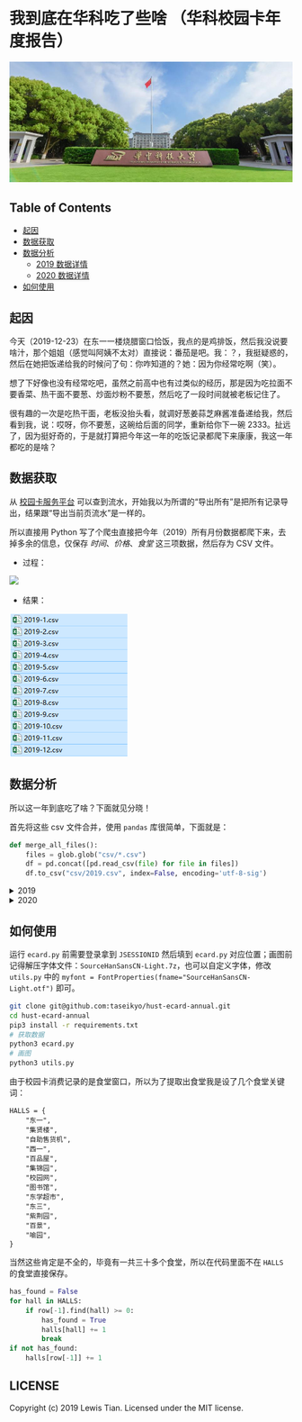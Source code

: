 # 我到底在华科吃了些啥 （华科校园卡年度报告）

<img src="images/hust.jpg" alt="HUST">

## Table of Contents

- [起因](#起因)
- [数据获取](#数据获取)
- [数据分析](#数据分析)
	- [2019 数据详情](#2019-数据详情)
	- [2020 数据详情](#2020-数据详情)
- [如何使用](#如何使用)

## 起因

今天（2019-12-23）在东一一楼烧腊窗口恰饭，我点的是鸡排饭，然后我没说要啥汁，那个姐姐（感觉叫阿姨不太对）直接说：番茄是吧。我：？，我挺疑惑的，然后在她把饭递给我的时候问了句：你咋知道的？她：因为你经常吃啊（笑）。

想了下好像也没有经常吃吧，虽然之前高中也有过类似的经历，那是因为吃拉面不要香菜、热干面不要葱、炒面炒粉不要葱，然后吃了一段时间就被老板记住了。

很有趣的一次是吃热干面，老板没抬头看，就调好葱姜蒜芝麻酱准备递给我，然后看到我，说：哎呀，你不要葱，这碗给后面的同学，重新给你下一碗 2333。扯远了，因为挺好奇的，于是就打算把今年这一年的吃饭记录都爬下来康康，我这一年都吃的是啥？

## 数据获取

从 [校园卡服务平台](http://ecard.hust.edu.cn/Default.aspx) 可以查到流水，开始我以为所谓的“导出所有”是把所有记录导出，结果跟“导出当前页流水”是一样的。

所以直接用 Python 写了个爬虫直接把今年（2019）所有月份数据都爬下来，去掉多余的信息，仅保存 *时间*、*价格*、*食堂* 这三项数据，然后存为 CSV 文件。

- 过程：

![](images/record.gif)

- 结果：

![](images/TIM20191223152311.png)

## 数据分析

所以这一年到底吃了啥？下面就见分晓！

首先将这些 csv 文件合并，使用 `pandas` 库很简单，下面就是：

```python
def merge_all_files():
    files = glob.glob("csv/*.csv")
    df = pd.concat([pd.read_csv(file) for file in files])
    df.to_csv("csv/2019.csv", index=False, encoding='utf-8-sig')
```

<details>
  <summary>2019</summary>

### 2019 数据详情

截止到今天，每个月使用一卡通的消费次数（包括超市和自动售卖机）：

```
{
	1: 95,
	2: 50,
	3: 142,
	4: 121,
	5: 131,
	6: 111,
	7: 104,
	8: 138,
	9: 150,
	10: 102,
	11: 125,
	12: 104
}
```

<center>

![](images/consume_times.png)
</center>

各个食堂窗口的食用情况（指的是刷卡次数，吃个晚饭可能会刷几次卡）TOP10

```bash
集贤楼食堂红案: 249
集贤楼蒸菜净荤组: 123
东一二楼特色菜品: 108
集贤楼食堂商店: 99
东一二楼华科速7: 84
东一一楼蒸点稀食: 81
东一二楼湘味小钵: 70
东一一楼烧腊饭: 68
东一二楼大众菜（一）: 66
集贤楼食堂煎烙: 65
```

<center>

![](images/windows_times.png)
</center>

各个食堂的食用情况

```
{
	'东一': 581,
	'集贤楼': 575,
	'自助售货机': 9,
	'西一': 139,
	'百品屋': 8,
	'集锦园': 4,
	'校园网': 6,
	'图书馆': 1,
	'东学超市': 3,
	'东三': 27,
	'紫荆园': 4,
	'百景': 12,
	'喻园': 4
}
```

<center>

![](images/hall_times.png)
</center>

</details>

<details>
  <summary>2020</summary>

### 2020 数据详情

上面过程和分析都是 19 年写的，偶然翻代码翻到这个东西，于是今年（2021）更新了下。

1、各个食堂的食用情况

|   食堂     | 消费次数 |
|:----------:|:-------:|
| 东一       | 587     |
| 自助售货机 | 58      |
| 东学超市   | 9       |
| 集贤楼     | 6       |
| 校医院     | 2       |
| 集锦园     | 4       |
| 东三       | 2       |
| 校园网     | 2       |
| 后勤开水机 | 2       |
| 百景       | 10      |

![](images/hall_times_2020.png)

2、各个窗口的食用情况 top 10

|       窗口          |  消费次数 |
|:--------------------:|:-------:|
| 东一二楼华科速7      | 58      |
| 东一二楼大众菜（二） | 60      |
| 自助售货机           | 58      |
| 东一二楼香霸王卤肉饭 | 30      |
| 东一一楼蒸点稀食     | 101     |
| 东一二楼特色菜品     | 55      |
| 东学超市柜三         | 2       |
| 东学超市柜一         | 6       |
| 东一二楼湘味小钵     | 81      |
| 东一一楼烧腊饭       | 7       |

![](images/windows_times_2020.png)

3、各时间段的食用情况

![](images/hours_2020.png)

4、各个月的食用情况

![](images/consume_times_2020.png)

5、总体概况

在 2020，你连续在 东一二楼大众菜（一） 窗口消费了 4 次，看来你很喜欢这个窗口！

在 2020，你一共消费了 682 次，共花费 3331.35 元！

</details>

## 如何使用

运行 `ecard.py` 前需要登录拿到 `JSESSIONID` 然后填到 `ecard.py` 对应位置；画图前记得解压字体文件：`SourceHanSansCN-Light.7z`，也可以自定义字体，修改 `utils.py` 中的 `myfont = FontProperties(fname="SourceHanSansCN-Light.otf")` 即可。

```Bash
git clone git@github.com:taseikyo/hust-ecard-annual.git
cd hust-ecard-annual
pip3 install -r requirements.txt
# 获取数据
python3 ecard.py
# 画图
python3 utils.py
```

由于校园卡消费记录的是食堂窗口，所以为了提取出食堂我是设了几个食堂关键词：

```
HALLS = {
    "东一",
    "集贤楼",
    "自助售货机",
    "西一",
    "百品屋",
    "集锦园",
    "校园网",
    "图书馆",
    "东学超市",
    "东三",
    "紫荆园",
    "百景",
    "喻园",
}
```

当然这些肯定是不全的，毕竟有一共三十多个食堂，所以在代码里面不在 `HALLS` 的食堂直接保存。

```Python
has_found = False
for hall in HALLS:
    if row[-1].find(hall) >= 0:
        has_found = True
        halls[hall] += 1
        break
if not has_found:
    halls[row[-1]] += 1
```

## LICENSE

Copyright (c) 2019 Lewis Tian. Licensed under the MIT license.
